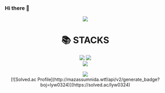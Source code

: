 ### Hi there 👋

<!--
**softwareyong/softwareyong** is a ✨ _special_ ✨ repository because its `README.md` (this file) appears on your GitHub profile.

Here are some ideas to get you started:

- 🔭 I’m currently working on ...
- 🌱 I’m currently learning ...
- 👯 I’m looking to collaborate on ...
- 🤔 I’m looking for help with ...
- 💬 Ask me about ...
- 📫 How to reach me: ...
- 😄 Pronouns: ...
- ⚡ Fun fact: ...
-->

<div align="center">
<img src="https://capsule-render.vercel.app/api?type=waving&color=auto&height=200&section=header&text=softyong&fontSize=90" />
</div>
    
<div align=center><h1>📚 STACKS</h1></div>
<div align=center>
<img src="https://img.shields.io/badge/python-3776AB?style=for-the-badge&logo=python&logoColor=white"> 
<img src="https://img.shields.io/badge/linux-FCC624?style=for-the-badge&logo=linux&logoColor=black"> 
    <br>
</div>

<div align="center">
<img src="https://github-readme-stats.vercel.app/api/top-langs/?username=softwareyong&layout=compact"><br><br>
<img src="https://github-readme-stats.vercel.app/api?username=softwareyong&show_icons=true">
</div>

<div align="center">
[![Solved.ac Profile](http://mazassumnida.wtf/api/v2/generate_badge?boj=lyw0324)](https://solved.ac/lyw0324)
</div>
